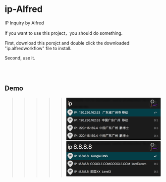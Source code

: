 # ip-Alfred
IP Inquiry by Alfred

If you want to use this project，you should do something.

First, download this porojct and double click the downloaded "ip.alfredworkflow" file to install.

Second, use it.

<br><br>

## Demo

>>>>>![](./default.png)
>>>>>![](./ip.png)
